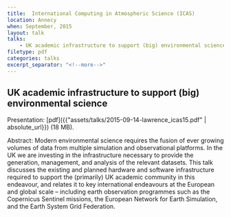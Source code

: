 ```yaml
---
title:  International Computing in Atmospheric Science (ICAS)
location: Annecy
when: September, 2015
layout: talk
talks:
    - UK academic infrastructure to support (big) environmental science
filetype: pdf
categories: talks
excerpt_separator: "<!--more-->"
---
```


 UK academic infrastructure to support (big) environmental science
-------------------------------------------------------------------

Presentation: [pdf]({{"assets/talks/2015-09-14-lawrence_icas15.pdf" | absolute_url}}) (18 MB).

Abstract:  Modern environmental science requires the fusion of ever growing volumes of data from multiple simulation and observational platforms. In the UK we are investing in the infrastructure necessary to provide the generation, management, and analysis of the relevant datasets. This talk discusses the existing and planned hardware and software infrastructure required to support the (primarily) UK academic community in this endeavour, and relates it to key international endeavours at the European and global scale – including earth observation programmes such as the Copernicus Sentinel missions, the European Network for Earth Simulation, and the Earth System Grid Federation.
